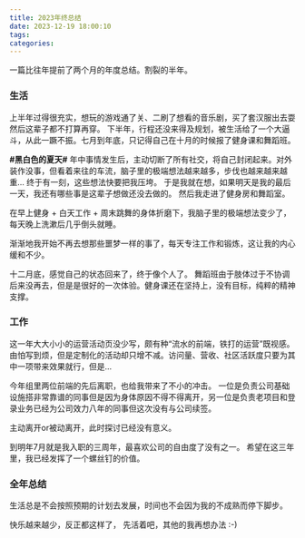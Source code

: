 ```yaml
---
title: 2023年终总结
date: 2023-12-19 18:00:10
tags:
categories:
---
```

一篇比往年提前了两个月的年度总结。割裂的半年。

<!-- more -->

<!-- 可以倒序去写，先写那7天发生的事，然后再追忆过往。 -->

<!-- ### 黑白色的夏天

高铁时速是 160-350千米／小时。
一个小时我在拼命安慰自己，拼命保持冷静，拼命克制脑子里不断冒出来的想法。
又一个小时我没办法安静的坐着了，于是去高铁厢门旁站着，靠着，踱步。
还剩一小时的时候手机好像是坏了，时间显示的数字一直不怎么变，我打开看了好多次还是那样。

我回来了。
在烟雾缭绕混杂着嘈杂声的门口处看到了父亲哭的不成样子脸，和再一推开门看到跪倒在地上嚎啕大哭的母亲。

七、八月下了好多场雨。
脑海中萦绕着的你的声音变成了我恨自己的理由。

九月，忙碌的工作暂时麻痹了我的神经。直到我抬头看到了又大又圆的月亮，刺眼的月光，让我的理智再次崩塌。

十、十一月，在痛苦中挣扎。

十二月，我选择忘记。
只是不知在不久后阖家团圆的时刻，该怎么去面对空空如也的房间。 -->

### 生活
上半年过得很充实，想玩的游戏通了关、二刷了想看的音乐剧，买了套汉服出去耍然后这辈子都不打算再穿。
下半年，行程还没来得及规划，被生活给了一个大逼斗，从此一蹶不振。七月到年底，只记得自己在十月的时候报了健身课和舞蹈班。

__#黑白色的夏天#__ 年中事情发生后，主动切断了所有社交，将自己封闭起来。对外装作没事，但看着来往的车流，脑子里的极端想法越来越多，步伐也越来越来越重...
终于有一刻，这些想法快要把我压垮。
于是我就在想，如果明天是我的最后一天，我还有哪些事是这辈子想做还没去做的。
然后我走进了健身房和舞蹈室。

在早上健身 + 白天工作 + 周末跳舞的身体折磨下，我脑子里的极端想法变少了，每天晚上洗漱后几乎倒头就睡。

渐渐地我开始不再去想那些噩梦一样的事了，每天专注工作和锻炼，这让我的内心缓和不少。

十二月底，感觉自己的状态回来了，终于像个人了。
舞蹈班由于肢体过于不协调后来没再去，但是是很好的一次体验。健身课还在坚持上，没有目标，纯粹的精神支撑。

### 工作
这一年大大小小的运营活动页没少写，颇有种“流水的前端，铁打的运营”既视感。由怕写到烦，但是定制化的活动却只增不减。访问量、营收、社区活跃度只要为其中一项带来效果就行，但是...

今年组里两位前端的先后离职，也给我带来了不小的冲击。
一位是负责公司基础设施搭非常靠谱的同事但是因为身体原因不得不得离开，另一位是负责老项目和登录业务已经为公司效力八年的同事但这次没有与公司续签。

主动离开or被动离开，此时探讨已经没有意义。

到明年7月就是我入职的三周年，最喜欢公司的自由度了没有之一。
希望在这三年里，我已经发挥了一个螺丝钉的价值。


### 全年总结
生活总是不会按照预期的计划去发展，时间也不会因为我的不成熟而停下脚步。

快乐越来越少，反正都这样了，
先活着吧，其他的我再想办法 :-)
